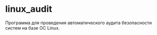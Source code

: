# linux_audit
Программа для проведения автоматического аудита безопасности систем на базе ОС Linux.
